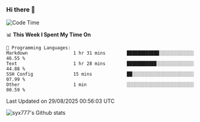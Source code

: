 ### Hi there 👋

<!--
**syx777/syx777** is a ✨ _special_ ✨ repository because its `README.md` (this file) appears on your GitHub profile.

Here are some ideas to get you started:

- 🔭 I’m currently working on ...
- 🌱 I’m currently learning ...
- 👯 I’m looking to collaborate on ...
- 🤔 I’m looking for help with ...
- 💬 Ask me about ...
- 📫 How to reach me: ...
- 😄 Pronouns: ...
- ⚡ Fun fact: ...
-->
<!--START_SECTION:waka-->
![Code Time](http://img.shields.io/badge/Code%20Time-379%20hrs%2054%20mins-blue)

📊 **This Week I Spent My Time On** 

```text
💬 Programming Languages: 
Markdown                 1 hr 31 mins        ████████████░░░░░░░░░░░░░   46.55 % 
Text                     1 hr 28 mins        ███████████░░░░░░░░░░░░░░   44.88 % 
SSH Config               15 mins             ██░░░░░░░░░░░░░░░░░░░░░░░   07.99 % 
Other                    1 min               ░░░░░░░░░░░░░░░░░░░░░░░░░   00.59 % 
```


 Last Updated on 29/08/2025 00:56:03 UTC
<!--END_SECTION:waka-->

![syx777's Github stats](https://github-readme-stats-syx777.vercel.app/api?username=syx777&show_icons=true&count_private=true)
